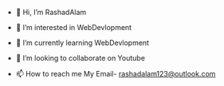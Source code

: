 - 👋 Hi, I’m RashadAlam


- 👀 I’m interested in WebDevlopment
- 🌱 I’m currently learning WebDevlopment
- 💞️ I’m looking to collaborate on Youtube
- 📫 How to reach me My Email- rashadalam123@outlook.com
